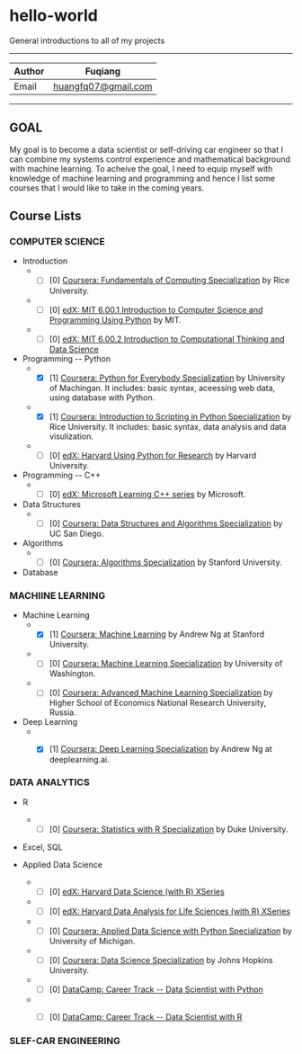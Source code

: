 hello-world
===============
General introductions to all of my projects

****

|Author|Fuqiang|
|---|---
|Email|huangfq07@gmail.com

****
## GOAL
My goal is to become a data scientist or self-driving car engineer so that I can combine my systems control experience and mathematical background with machine learning. To acheive the goal, I need to equip myself with knowledge of machine learning and programming and hence I list some courses that I would like to take in the coming years.

## Course Lists

### COMPUTER SCIENCE

  * Introduction
    * - [ ] [0] [Coursera: Fundamentals of Computing Specialization](https://www.coursera.org/specializations/computer-fundamentals) by Rice University.
    * - [ ] [0] [edX: MIT 6.00.1 Introduction to Computer Science and Programming Using Python](https://www.edx.org/course/introduction-computer-science-mitx-6-00-1x-11) by MIT.
    * - [ ] [0] [edX: MIT 6.00.2 Introduction to Computational Thinking and Data Science](https://www.edx.org/course/introduction-computational-thinking-data-mitx-6-00-2x-6)
  
  * Programming -- Python
    * - [X] [1] [Coursera: Python for Everybody Specialization](https://www.coursera.org/specializations/python) by University of Machingan. It includes: basic syntax, aceessing web data, using database with Python.
    * - [X] [1] [Coursera: Introduction to Scripting in Python Specialization](https://www.coursera.org/specializations/introduction-scripting-in-python) by Rice University. It includes: basic syntax, data analysis and data visulization.
    * - [ ] [0] [edX: Harvard Using Python for Research](https://www.edx.org/course/using-python-research-harvardx-ph526x-0) by Harvard University.
  
  * Programming -- C++
    * - [ ] [0] [edX: Microsoft Learning C++ series](https://www.edx.org/course/introduction-c-microsoft-dev210x-6) by Microsoft.
  
  * Data Structures
    * - [ ] [0] [Coursera: Data Structures and Algorithms Specialization](https://www.coursera.org/specializations/data-structures-algorithms) by UC San Diego.
  
  * Algorithms
    * - [ ] [0] [Coursera: Algorithms Specialization](https://www.coursera.org/specializations/algorithms) by Stanford University.
  
  * Database


### MACHIINE LEARNING
  
  * Machine Learning
    * - [X] [1] [Coursera: Machine Learning](https://www.coursera.org/learn/machine-learning) by Andrew Ng at Stanford University.
    * - [ ] [0] [Coursera: Machine Learning Specialization](https://www.coursera.org/specializations/machine-learning) by University of Washington.
    * - [ ] [0] [Coursera: Advanced Machine Learning Specialization](https://www.coursera.org/specializations/aml) by Higher School of Economics National Research University, Russia.
  * Deep Learning
    * - [X] [1] [Coursera: Deep Learning Specialization](https://www.coursera.org/specializations/deep-learning) by Andrew Ng at deeplearning.ai.


### DATA ANALYTICS
  
  * R
    * - [ ] [0] [Coursera: Statistics with R Specialization](https://www.coursera.org/specializations/statistics) by Duke University.
  
  * Excel, SQL
  
  * Applied Data Science
    * - [ ] [0] [edX: Harvard Data Science (with R) XSeries](https://www.edx.org/professional-certificate/harvardx-data-science)
    * - [ ] [0] [edX: Harvard Data Analysis for Life Sciences (with R) XSeries](https://www.edx.org/xseries/data-analysis-life-sciences)
    * - [ ] [0] [Coursera: Applied Data Science with Python Specialization](https://www.coursera.org/specializations/data-science-python) by University of Michigan.
    * - [ ] [0] [Coursera: Data Science Specialization](https://www.coursera.org/specializations/jhu-data-science) by Johns Hopkins University.
    * - [ ] [0] [DataCamp: Career Track -- Data Scientist with Python](https://www.datacamp.com/tracks/data-scientist-with-python)
    * - [ ] [0] [DataCamp: Career Track -- Data Scientist with R](https://www.datacamp.com/tracks/data-scientist-with-r)


### SLEF-CAR ENGINEERING
